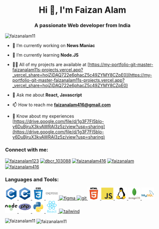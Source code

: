 <h1 align="center">Hi 👋, I'm Faizan Alam</h1>
<h3 align="center">A passionate Web developer from India</h3>

<p align="left"> <img src="https://komarev.com/ghpvc/?username=faizanalam11&label=Profile%20views&color=0e75b6&style=flat" alt="faizanalam11" /> </p>

- 🔭 I’m currently working on **News Maniac**

- 🌱 I’m currently learning **Node.JS**

- 👨‍💻 All of my projects are available at [https://my-portfolio-git-master-faizanalam11s-projects.vercel.app?_vercel_share=hojZjDAQ722e6phacZ5c49ZYMY8CZpE0](https://my-portfolio-git-master-faizanalam11s-projects.vercel.app?_vercel_share=hojZjDAQ722e6phacZ5c49ZYMY8CZpE0)

- 💬 Ask me about **React, Javascript**

- 📫 How to reach me **faizanalam416@gmail.com**

- 📄 Know about my experiences [https://drive.google.com/file/d/1g3F7FI5blo-y6DuBjruX3kvAWRAl3z5z/view?usp=sharing](https://drive.google.com/file/d/1g3F7FI5blo-y6DuBjruX3kvAWRAl3z5z/view?usp=sharing)

<h3 align="left">Connect with me:</h3>
<p align="left">
<a href="https://linkedin.com/in/faizanalam123" target="blank"><img align="center" src="https://raw.githubusercontent.com/rahuldkjain/github-profile-readme-generator/master/src/images/icons/Social/linked-in-alt.svg" alt="faizanalam123" height="30" width="40" /></a>
<a href="https://www.codechef.com/users/dbcr_103088" target="blank"><img align="center" src="https://cdn.jsdelivr.net/npm/simple-icons@3.1.0/icons/codechef.svg" alt="dbcr_103088" height="30" width="40" /></a>
<a href="https://www.hackerrank.com/faizanalam416" target="blank"><img align="center" src="https://raw.githubusercontent.com/rahuldkjain/github-profile-readme-generator/master/src/images/icons/Social/hackerrank.svg" alt="faizanalam416" height="30" width="40" /></a>
<a href="https://codeforces.com/profile/faizanalam" target="blank"><img align="center" src="https://raw.githubusercontent.com/rahuldkjain/github-profile-readme-generator/master/src/images/icons/Social/codeforces.svg" alt="faizanalam" height="30" width="40" /></a>
<a href="https://www.leetcode.com/faizanalam416" target="blank"><img align="center" src="https://raw.githubusercontent.com/rahuldkjain/github-profile-readme-generator/master/src/images/icons/Social/leet-code.svg" alt="faizanalam416" height="30" width="40" /></a>
</p>

<h3 align="left">Languages and Tools:</h3>
<p align="left"> <a href="https://www.cprogramming.com/" target="_blank" rel="noreferrer"> <img src="https://raw.githubusercontent.com/devicons/devicon/master/icons/c/c-original.svg" alt="c" width="40" height="40"/> </a> <a href="https://www.w3schools.com/cpp/" target="_blank" rel="noreferrer"> <img src="https://raw.githubusercontent.com/devicons/devicon/master/icons/cplusplus/cplusplus-original.svg" alt="cplusplus" width="40" height="40"/> </a> <a href="https://www.w3schools.com/css/" target="_blank" rel="noreferrer"> <img src="https://raw.githubusercontent.com/devicons/devicon/master/icons/css3/css3-original-wordmark.svg" alt="css3" width="40" height="40"/> </a> <a href="https://expressjs.com" target="_blank" rel="noreferrer"> <img src="https://raw.githubusercontent.com/devicons/devicon/master/icons/express/express-original-wordmark.svg" alt="express" width="40" height="40"/> </a> <a href="https://www.figma.com/" target="_blank" rel="noreferrer"> <img src="https://www.vectorlogo.zone/logos/figma/figma-icon.svg" alt="figma" width="40" height="40"/> </a> <a href="https://git-scm.com/" target="_blank" rel="noreferrer"> <img src="https://www.vectorlogo.zone/logos/git-scm/git-scm-icon.svg" alt="git" width="40" height="40"/> </a> <a href="https://www.w3.org/html/" target="_blank" rel="noreferrer"> <img src="https://raw.githubusercontent.com/devicons/devicon/master/icons/html5/html5-original-wordmark.svg" alt="html5" width="40" height="40"/> </a> <a href="https://developer.mozilla.org/en-US/docs/Web/JavaScript" target="_blank" rel="noreferrer"> <img src="https://raw.githubusercontent.com/devicons/devicon/master/icons/javascript/javascript-original.svg" alt="javascript" width="40" height="40"/> </a> <a href="https://www.linux.org/" target="_blank" rel="noreferrer"> <img src="https://raw.githubusercontent.com/devicons/devicon/master/icons/linux/linux-original.svg" alt="linux" width="40" height="40"/> </a> <a href="https://www.mongodb.com/" target="_blank" rel="noreferrer"> <img src="https://raw.githubusercontent.com/devicons/devicon/master/icons/mongodb/mongodb-original-wordmark.svg" alt="mongodb" width="40" height="40"/> </a> <a href="https://www.mysql.com/" target="_blank" rel="noreferrer"> <img src="https://raw.githubusercontent.com/devicons/devicon/master/icons/mysql/mysql-original-wordmark.svg" alt="mysql" width="40" height="40"/> </a> <a href="https://nodejs.org" target="_blank" rel="noreferrer"> <img src="https://raw.githubusercontent.com/devicons/devicon/master/icons/nodejs/nodejs-original-wordmark.svg" alt="nodejs" width="40" height="40"/> </a> <a href="https://www.php.net" target="_blank" rel="noreferrer"> <img src="https://raw.githubusercontent.com/devicons/devicon/master/icons/php/php-original.svg" alt="php" width="40" height="40"/> </a> <a href="https://www.python.org" target="_blank" rel="noreferrer"> <img src="https://raw.githubusercontent.com/devicons/devicon/master/icons/python/python-original.svg" alt="python" width="40" height="40"/> </a> <a href="https://reactjs.org/" target="_blank" rel="noreferrer"> <img src="https://raw.githubusercontent.com/devicons/devicon/master/icons/react/react-original-wordmark.svg" alt="react" width="40" height="40"/> </a> <a href="https://tailwindcss.com/" target="_blank" rel="noreferrer"> <img src="https://www.vectorlogo.zone/logos/tailwindcss/tailwindcss-icon.svg" alt="tailwind" width="40" height="40"/> </a> </p>

<p><img align="left" src="https://github-readme-stats.vercel.app/api/top-langs?username=faizanalam11&show_icons=true&locale=en&layout=compact" alt="faizanalam11" /></p>

<p>&nbsp;<img align="center" src="https://github-readme-stats.vercel.app/api?username=faizanalam11&show_icons=true&locale=en" alt="faizanalam11" /></p>
